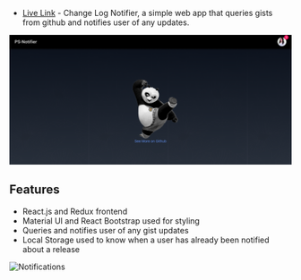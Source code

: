 - [Live Link](https://lindamckeithlam.github.io/PS-Notifier/) - Change Log Notifier, a simple web app that queries gists from github and notifies user of any updates.

![Home Page](/src/images/homepage.png "Home Page")

## Features

- React.js and Redux frontend
- Material UI and React Bootstrap used for styling
- Queries and notifies user of any gist updates
- Local Storage used to know when a user has already been notified about a release

![Notifications](/src/images/notifications "GitHub Gists")
